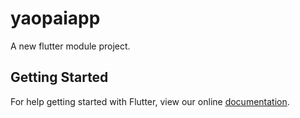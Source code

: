 # yaopaiapp

A new flutter module project.

## Getting Started

For help getting started with Flutter, view our online
[documentation](https://flutter.dev/).
